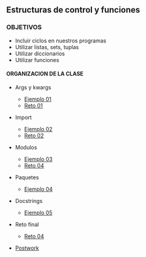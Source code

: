 ## Estructuras de control y funciones
### OBJETIVOS 
- Incluir ciclos en nuestros programas
- Utilizar listas, sets, tuplas
- Utilizar diccionarios
- Utilizar funciones
 

#### ORGANIZACION DE LA CLASE 

- Args y kwargs
	- [Ejemplo 01](Ejemplo-01)
	- [Reto 01](Reto-01)

- Import
	- [Ejemplo 02](Ejemplo-02)
	- [Reto 02](Reto-02)

- Modulos
	- [Ejemplo 03](Ejemplo-03)
	- [Reto 04](Reto-03)

- Paquetes
	- [Ejemplo 04](Ejemplo-04)


- Docstrings
	- [Ejemplo 05](Ejemplo-05)


- Reto final
	- [Reto 04](Reto-04)

- [Postwork](Postwork)

